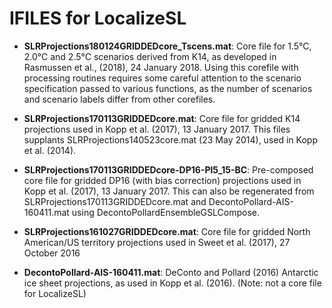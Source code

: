 # IFILES for LocalizeSL

* **SLRProjections180124GRIDDEDcore_Tscens.mat**: Core file for 1.5°C, 2.0°C and 2.5°C scenarios derived from K14, as developed in Rasmussen et al., (2018), 24 January 2018. Using this corefile with processing routines requires some careful attention to the scenario specification passed to various functions, as the number of scenarios and scenario labels differ from other corefiles.

* **SLRProjections170113GRIDDEDcore.mat**: Core file for gridded K14 projections used in Kopp et al. (2017), 13 January 2017. This files supplants SLRProjections140523core.mat (23 May 2014), used in Kopp et al. (2014).

* **SLRProjections170113GRIDDEDcore-DP16-Pl5_15-BC**: Pre-composed core file for gridded DP16 (with bias correction) projections used in Kopp et al. (2017), 13 January 2017. This can also be regenerated from SLRProjections170113GRIDDEDcore.mat and DecontoPollard-AIS-160411.mat using DecontoPollardEnsembleGSLCompose.

* **SLRProjections161027GRIDDEDcore.mat**: Core file for gridded North American/US territory projections used in Sweet et al. (2017), 27 October 2016

* **DecontoPollard-AIS-160411.mat**: DeConto and Pollard (2016) Antarctic ice sheet projections, as used in Kopp et al. (2016). (Note: not a core file for LocalizeSL)